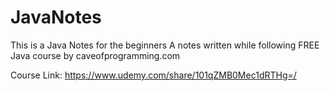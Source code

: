 # JavaNotes

This is a Java Notes for the beginners
A notes written while following FREE Java course by caveofprogramming.com

Course Link: https://www.udemy.com/share/101qZMB0Mec1dRTHg=/